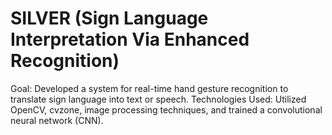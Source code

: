 # SILVER (Sign Language Interpretation Via Enhanced Recognition)
 Goal: Developed a system for real-time hand gesture recognition to translate sign language into text or speech. Technologies Used: Utilized OpenCV, cvzone, image processing techniques, and trained a convolutional neural network (CNN).
